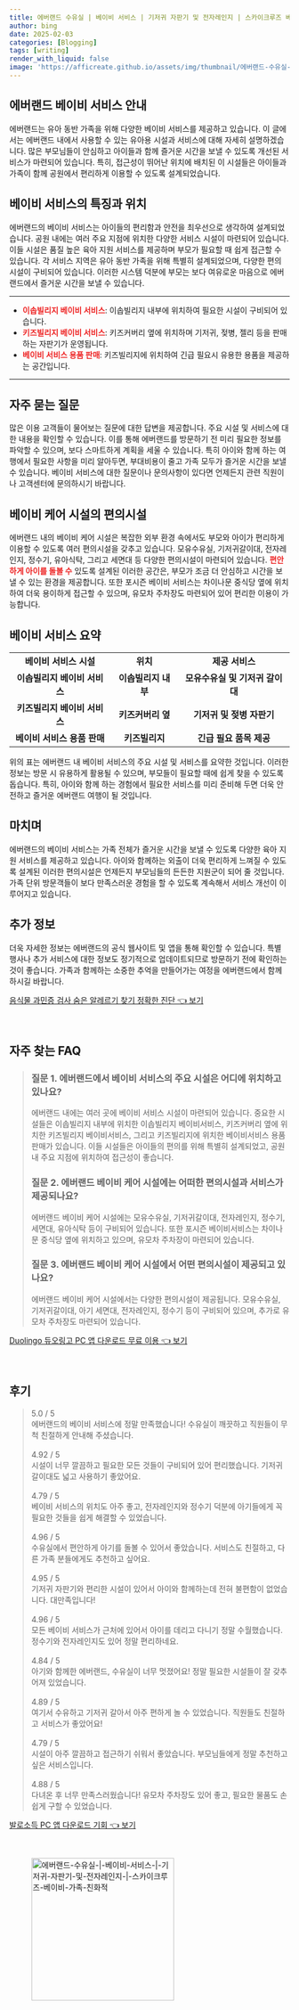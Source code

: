 ```yaml
---
title: 에버랜드 수유실 | 베이비 서비스 | 기저귀 자판기 및 전자레인지 | 스카이크루즈 베이비 가족 친화적
author: bing
date: 2025-02-03
categories: [Blogging]
tags: [writing]
render_with_liquid: false
image: 'https://afficreate.github.io/assets/img/thumbnail/에버랜드-수유실-|-베이비-서비스-|-기저귀-자판기-및-전자레인지-|-스카이크루즈-베이비-가족-친화적.webp'
---
```



<h2 id='에버랜드_베이비_서비스_안내'>에버랜드 베이비 서비스 안내</h2>

<p>에버랜드는 유아 동반 가족을 위해 다양한 베이비 서비스를 제공하고 있습니다. 이 글에서는 에버랜드 내에서 사용할 수 있는 유아용 시설과 서비스에 대해 자세히 설명하겠습니다. 많은 부모님들이 안심하고 아이들과 함께 즐거운 시간을 보낼 수 있도록 개선된 서비스가 마련되어 있습니다. 특히, 접근성이 뛰어난 위치에 배치된 이 시설들은 아이들과 가족이 함께 공원에서 편리하게 이용할 수 있도록 설계되었습니다.</p>

<h2 id='베이비_서비스의_특징과_위치'>베이비 서비스의 특징과 위치</h2>

<p>에버랜드의 베이비 서비스는 아이들의 편리함과 안전을 최우선으로 생각하여 설계되었습니다. 공원 내에는 여러 주요 지점에 위치한 다양한 서비스 시설이 마련되어 있습니다. 이들 시설은 품질 높은 육아 지원 서비스를 제공하며 부모가 필요할 때 쉽게 접근할 수 있습니다. 각 서비스 지역은 유아 동반 가족을 위해 특별히 설계되었으며, 다양한 편의 시설이 구비되어 있습니다. 이러한 시스템 덕분에 부모는 보다 여유로운 마음으로 에버랜드에서 즐거운 시간을 보낼 수 있습니다.</p>

<hr />

<ul>
    <li><b><span style="color: #ee2323;">이솝빌리지 베이비 서비스</span></b>: 이솝빌리지 내부에 위치하여 필요한 시설이 구비되어 있습니다.</li>
    <li><b><span style="color: #ee2323;">키즈빌리지 베이비 서비스</span></b>: 키즈커버리 옆에 위치하며 기저귀, 젖병, 젤리 등을 판매하는 자판기가 운영됩니다.</li>
    <li><b><span style="color: #ee2323;">베이비 서비스 용품 판매</span></b>: 키즈빌리지에 위치하여 긴급 필요시 유용한 용품을 제공하는 공간입니다.</li>
</ul>

<hr />

<h2 id='자주_묻는_질문'>자주 묻는 질문</h2>

<p>많은 이용 고객들이 물어보는 질문에 대한 답변을 제공합니다. 주요 시설 및 서비스에 대한 내용을 확인할 수 있습니다. 이를 통해 에버랜드를 방문하기 전 미리 필요한 정보를 파악할 수 있으며, 보다 스마트하게 계획을 세울 수 있습니다. 특히 아이와 함께 하는 여행에서 필요한 사항을 미리 알아두면, 부대비용이 줄고 가족 모두가 즐거운 시간을 보낼 수 있습니다. 베이비 서비스에 대한 질문이나 문의사항이 있다면 언제든지 관련 직원이나 고객센터에 문의하시기 바랍니다.</p>

<h2 id='베이비_케어_시설_편의시설'>베이비 케어 시설의 편의시설</h2>

<p>에버랜드 내의 베이비 케어 시설은 복잡한 외부 환경 속에서도 부모와 아이가 편리하게 이용할 수 있도록 여러 편의시설을 갖추고 있습니다. 모유수유실, 기저귀갈이대, 전자레인지, 정수기, 유아식탁, 그리고 세면대 등 다양한 편의시설이 마련되어 있습니다. <b><span style="color: #ee2323;">편안하게 아이를 돌볼 수</span></b> 있도록 설계된 이러한 공간은, 부모가 조금 더 안심하고 시간을 보낼 수 있는 환경을 제공합니다. 또한 포시즌 베이비 서비스는 차이나문 중식당 옆에 위치하여 더욱 용이하게 접근할 수 있으며, 유모차 주차장도 마련되어 있어 편리한 이용이 가능합니다.</p>

<h2 id='베이비_서비스_요약'>베이비 서비스 요약</h2>

<table>
    <tr>
        <td style="text-align: center; height: 17px;"><b>베이비 서비스 시설</b></td>
        <td style="text-align: center; height: 17px;"><b>위치</b></td>
        <td style="text-align: center; height: 17px;"><b>제공 서비스</b></td>
    </tr>
    <tr>
        <td style="text-align: center; height: 17px;"><b>이솝빌리지 베이비 서비스</b></td>
        <td style="text-align: center; height: 17px;"><b>이솝빌리지 내부</b></td>
        <td style="text-align: center; height: 17px;"><b>모유수유실 및 기저귀 갈이대</b></td>
    </tr>
    <tr>
        <td style="text-align: center; height: 17px;"><b>키즈빌리지 베이비 서비스</b></td>
        <td style="text-align: center; height: 17px;"><b>키즈커버리 옆</b></td>
        <td style="text-align: center; height: 17px;"><b>기저귀 및 젖병 자판기</b></td>
    </tr>
    <tr>
        <td style="text-align: center; height: 17px;"><b>베이비 서비스 용품 판매</b></td>
        <td style="text-align: center; height: 17px;"><b>키즈빌리지</b></td>
        <td style="text-align: center; height: 17px;"><b>긴급 필요 품목 제공</b></td>
    </tr>
</table>

<p>위의 표는 에버랜드 내 베이비 서비스의 주요 시설 및 서비스를 요약한 것입니다. 이러한 정보는 방문 시 유용하게 활용될 수 있으며, 부모들이 필요할 때에 쉽게 찾을 수 있도록 돕습니다. 특히, 아이와 함께 하는 경험에서 필요한 서비스를 미리 준비해 두면 더욱 안전하고 즐거운 에버랜드 여행이 될 것입니다.</p>

<h2 id='마치며'>마치며</h2>

<p>에버랜드의 베이비 서비스는 가족 전체가 즐거운 시간을 보낼 수 있도록 다양한 육아 지원 서비스를 제공하고 있습니다. 아이와 함께하는 외출이 더욱 편리하게 느껴질 수 있도록 설계된 이러한 편의시설은 언제든지 부모님들의 든든한 지원군이 되어 줄 것입니다. 가족 단위 방문객들이 보다 만족스러운 경험을 할 수 있도록 계속해서 서비스 개선이 이루어지고 있습니다.</p>

<h2 id='추가_정보'>추가 정보</h2>

<p>더욱 자세한 정보는 에버랜드의 공식 웹사이트 및 앱을 통해 확인할 수 있습니다. 특별 행사나 추가 서비스에 대한 정보도 정기적으로 업데이트되므로 방문하기 전에 확인하는 것이 좋습니다. 가족과 함께하는 소중한 추억을 만들어가는 여정을 에버랜드에서 함께 하시길 바랍니다.</p>


<p><a class="click-button" title="음식물 과민증 검사 숨은 알레르기 찾기 정확한 진단" href="https://afficreate.github.io/posts/%EC%9D%8C%EC%8B%9D%EB%AC%BC-%EA%B3%BC%EB%AF%BC%EC%A6%9D-%EA%B2%80%EC%82%AC-%EC%88%A8%EC%9D%80-%EC%95%8C%EB%A0%88%EB%A5%B4%EA%B8%B0-%EC%B0%BE%EA%B8%B0-%EC%A0%95%ED%99%95%ED%95%9C-%EC%A7%84%EB%8B%A8/" rel="dofollow">음식물 과민증 검사 숨은 알레르기 찾기 정확한 진단 👈 보기</a></p><br>
<h2 id='자주_찾는_FAQ'>자주 찾는 FAQ</h2>
<div itemscope="" itemtype="https://schema.org/FAQPage"> 
<blockquote> 
<div itemscope="" itemprop="mainEntity" itemtype="https://schema.org/Question"> 
<h3 itemprop="name">질문 1. 에버랜드에서 베이비 서비스의 주요 시설은 어디에 위치하고 있나요?</h3> 
<div itemscope="" itemprop="acceptedAnswer" itemtype="https://schema.org/Answer"> 
<span itemprop="text"> 
<p>에버랜드 내에는 여러 곳에 베이비 서비스 시설이 마련되어 있습니다. 중요한 시설들은 이솝빌리지 내부에 위치한 이솝빌리지 베이비서비스, 키즈커버리 옆에 위치한 키즈빌리지 베이비서비스, 그리고 키즈빌리지에 위치한 베이비서비스 용품 판매가 있습니다. 이들 시설들은 아이들의 편의를 위해 특별히 설계되었고, 공원 내 주요 지점에 위치하여 접근성이 좋습니다.</p> 
</span> 
</div> 
</div> 
<div itemscope="" itemprop="mainEntity" itemtype="https://schema.org/Question"> 
<h3 itemprop="name">질문 2. 에버랜드 베이비 케어 시설에는 어떠한 편의시설과 서비스가 제공되나요?</h3> 
<div itemscope="" itemprop="acceptedAnswer" itemtype="https://schema.org/Answer"> 
<span itemprop="text"> 
<p>에버랜드 베이비 케어 시설에는 모유수유실, 기저귀갈이대, 전자레인지, 정수기, 세면대, 유아식탁 등이 구비되어 있습니다. 또한 포시즌 베이비서비스는 차이나문 중식당 옆에 위치하고 있으며, 유모차 주차장이 마련되어 있습니다.</p> 
</span> 
</div> 
</div> 
<div itemscope="" itemprop="mainEntity" itemtype="https://schema.org/Question"> 
<h3 itemprop="name">질문 3. 에버랜드 베이비 케어 시설에서 어떤 편의시설이 제공되고 있나요?</h3> 
<div itemscope="" itemprop="acceptedAnswer" itemtype="https://schema.org/Answer"> 
<span itemprop="text"> 
<p>에버랜드 베이비 케어 시설에서는 다양한 편의시설이 제공됩니다. 모유수유실, 기저귀갈이대, 아기 세면대, 전자레인지, 정수기 등이 구비되어 있으며, 추가로 유모차 주차장도 마련되어 있습니다.</p> 
</span> 
</div> 
</div> 
</blockquote> 
</div>
<p><a class="click-button" title="Duolingo 듀오링고 PC 앱 다운로드 무료 이용" href="https://afficreate.github.io/posts/Duolingo-%EB%93%80%EC%98%A4%EB%A7%81%EA%B3%A0-PC-%EC%95%B1-%EB%8B%A4%EC%9A%B4%EB%A1%9C%EB%93%9C-%EB%AC%B4%EB%A3%8C-%EC%9D%B4%EC%9A%A9/" rel="dofollow">Duolingo 듀오링고 PC 앱 다운로드 무료 이용 👈 보기</a></p><br>
<h2 id='후기'>후기</h2>
<div itemscope itemtype="https://schema.org/Product">
  <blockquote>
  <div itemprop="review" itemscope itemtype="https://schema.org/Review">
      <div itemprop="reviewRating" itemscope itemtype="https://schema.org/Rating"> <span itemprop="ratingValue">5.0</span> / <span itemprop="bestRating">5</span> </div>
      <span itemprop="reviewBody">에버랜드의 베이비 서비스에 정말 만족했습니다! 수유실이 깨끗하고 직원들이 무척 친절하게 안내해 주셨습니다.</span>
  </div>
  <br>
  <div itemprop="review" itemscope itemtype="https://schema.org/Review">
      <div itemprop="reviewRating" itemscope itemtype="https://schema.org/Rating"> <span itemprop="ratingValue">4.92</span> / <span itemprop="bestRating">5</span> </div>
      <span itemprop="reviewBody">시설이 너무 깔끔하고 필요한 모든 것들이 구비되어 있어 편리했습니다. 기저귀 갈이대도 넓고 사용하기 좋았어요.</span>
  </div>
  <br>
  <div itemprop="review" itemscope itemtype="https://schema.org/Review">
      <div itemprop="reviewRating" itemscope itemtype="https://schema.org/Rating"> <span itemprop="ratingValue">4.79</span> / <span itemprop="bestRating">5</span> </div>
      <span itemprop="reviewBody">베이비 서비스의 위치도 아주 좋고, 전자레인지와 정수기 덕분에 아기들에게 꼭 필요한 것들을 쉽게 해결할 수 있었습니다.</span>
  </div>
  <br>
  <div itemprop="review" itemscope itemtype="https://schema.org/Review">
      <div itemprop="reviewRating" itemscope itemtype="https://schema.org/Rating"> <span itemprop="ratingValue">4.96</span> / <span itemprop="bestRating">5</span> </div>
      <span itemprop="reviewBody">수유실에서 편안하게 아기를 돌볼 수 있어서 좋았습니다. 서비스도 친절하고, 다른 가족 분들에게도 추천하고 싶어요.</span>
  </div>
  <br>
  <div itemprop="review" itemscope itemtype="https://schema.org/Review">
      <div itemprop="reviewRating" itemscope itemtype="https://schema.org/Rating"> <span itemprop="ratingValue">4.95</span> / <span itemprop="bestRating">5</span> </div>
      <span itemprop="reviewBody">기저귀 자판기와 편리한 시설이 있어서 아이와 함께하는데 전혀 불편함이 없었습니다. 대만족입니다!</span>
  </div>
  <br>
  <div itemprop="review" itemscope itemtype="https://schema.org/Review">
      <div itemprop="reviewRating" itemscope itemtype="https://schema.org/Rating"> <span itemprop="ratingValue">4.96</span> / <span itemprop="bestRating">5</span> </div>
      <span itemprop="reviewBody">모든 베이비 서비스가 근처에 있어서 아이를 데리고 다니기 정말 수월했습니다. 정수기와 전자레인지도 있어 정말 편리하네요.</span>
  </div>
  <br>
  <div itemprop="review" itemscope itemtype="https://schema.org/Review">
      <div itemprop="reviewRating" itemscope itemtype="https://schema.org/Rating"> <span itemprop="ratingValue">4.84</span> / <span itemprop="bestRating">5</span> </div>
      <span itemprop="reviewBody">아기와 함께한 에버랜드, 수유실이 너무 멋졌어요! 정말 필요한 시설들이 잘 갖추어져 있었습니다.</span>
  </div>
  <br>
  <div itemprop="review" itemscope itemtype="https://schema.org/Review">
      <div itemprop="reviewRating" itemscope itemtype="https://schema.org/Rating"> <span itemprop="ratingValue">4.89</span> / <span itemprop="bestRating">5</span> </div>
      <span itemprop="reviewBody">여기서 수유하고 기저귀 갈아서 아주 편하게 놀 수 있었습니다. 직원들도 친절하고 서비스가 좋았어요!</span>
  </div>
  <br>
  <div itemprop="review" itemscope itemtype="https://schema.org/Review">
      <div itemprop="reviewRating" itemscope itemtype="https://schema.org/Rating"> <span itemprop="ratingValue">4.79</span> / <span itemprop="bestRating">5</span> </div>
      <span itemprop="reviewBody">시설이 아주 깔끔하고 접근하기 쉬워서 좋았습니다. 부모님들에게 정말 추천하고 싶은 서비스입니다.</span>
  </div>
  <br>
  <div itemprop="review" itemscope itemtype="https://schema.org/Review">
      <div itemprop="reviewRating" itemscope itemtype="https://schema.org/Rating"> <span itemprop="ratingValue">4.88</span> / <span itemprop="bestRating">5</span> </div>
      <span itemprop="reviewBody">다녀온 후 너무 만족스러웠습니다! 유모차 주차장도 있어 좋고, 필요한 물품도 손쉽게 구할 수 있었습니다.</span>
  </div>
  </blockquote>
</div>
<p><a class="click-button" title="발로소득 PC 앱 다운로드 기회" href="https://afficreate.github.io/posts/%EB%B0%9C%EB%A1%9C%EC%86%8C%EB%93%9D-PC-%EC%95%B1-%EB%8B%A4%EC%9A%B4%EB%A1%9C%EB%93%9C-%EA%B8%B0%ED%9A%8C/" rel="dofollow">발로소득 PC 앱 다운로드 기회 👈 보기</a></p><br>
<figure class="image"><img src="https://afficreate.github.io/assets/img/thumbnail/에버랜드-수유실-|-베이비-서비스-|-기저귀-자판기-및-전자레인지-|-스카이크루즈-베이비-가족-친화적.webp" alt="에버랜드-수유실-|-베이비-서비스-|-기저귀-자판기-및-전자레인지-|-스카이크루즈-베이비-가족-친화적" width="256" height="256"></figure>